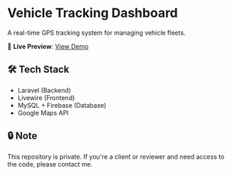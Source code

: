 # Vehicle Tracking Dashboard

A real-time GPS tracking system for managing vehicle fleets.

🚀 **Live Preview**: [View Demo](https://your-deployment-link.com)

## 🛠️ Tech Stack
- Laravel (Backend)
- Livewire (Frontend)
- MySQL + Firebase (Database)
- Google Maps API

## 🔒 Note
This repository is private. If you're a client or reviewer and need access to the code, please contact me.
